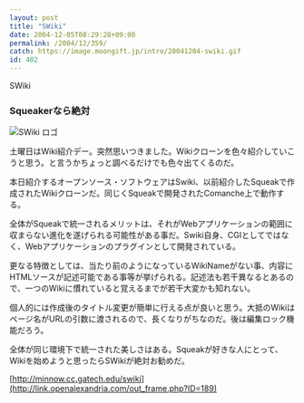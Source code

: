 ```yaml
---
layout: post
title: "SWiki"
date: 2004-12-05T08:29:28+09:00
permalink: /2004/12/359/
catch: https://image.moongift.jp/intro/20041204-swiki.gif
id: 402
---
```

SWiki  
<!--more-->

### Squeakerなら絶対
  

![SWiki ロゴ](https://image.moongift.jp/intro/20041204-swiki.gif "SWiki ロゴ")

  

土曜日はWiki紹介デー。突然思いつきました。Wikiクローンを色々紹介していこうと思う。と言うかちょっと調べるだけでも色々出てくるのだ。

  

本日紹介するオープンソース・ソフトウェアはSwiki、以前紹介したSqueakで作成されたWikiクローンだ。同じくSqueakで開発されたComanche上で動作する。

  

全体がSqueakで統一されるメリットは、それがWebアプリケーションの範囲に収まらない進化を遂げられる可能性がある事だ。Swiki自身、CGIとしてではなく、Webアプリケーションのプラグインとして開発されている。

  

更なる特徴としては、当たり前のようになっているWikiNameがない事、内容にHTMLソースが記述可能である事等が挙げられる。記述法も若干異なるとあるので、一つのWikiに慣れていると覚えるまでが若干大変かも知れない。

  

個人的には作成後のタイトル変更が簡単に行える点が良いと思う。大抵のWikiはページ名がURLの引数に渡されるので、長くなりがちなのだ。後は編集ロック機能だろう。

  

全体が同じ環境下で統一された美しさはある。Squeakが好きな人にとって、Wikiを始めようと思ったらSWikiが絶対お勧めだ。

  

[http://minnow.cc.gatech.edu/swiki](http://link.openalexandria.com/out_frame.php?ID=189)

